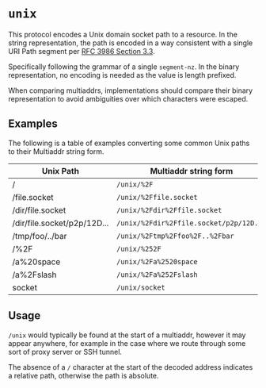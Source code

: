 # `unix`

This protocol encodes a Unix domain socket path to a resource. In the string
representation, the path is encoded in a way consistent with a single URI Path
segment per [RFC 3986 Section 3.3](https://datatracker.ietf.org/doc/html/rfc3986#autoid-23).

Specifically following the grammar of a single `segment-nz`. In the binary
representation, no encoding is needed as the value is length prefixed.

When comparing multiaddrs, implementations should compare their binary
representation to avoid ambiguities over which characters were escaped.

## Examples

The following is a table of examples converting some common Unix paths to their
Multiaddr string form.

| Unix Path                   | Multiaddr string form                   |
| --------------------------- | --------------------------------------- |
| /                           | `/unix/%2F`                             |
| /file.socket                | `/unix/%2Ffile.socket`                  |
| /dir/file.socket            | `/unix/%2Fdir%2Ffile.socket`            |
| /dir/file.socket/p2p/12D... | `/unix/%2Fdir%2Ffile.socket/p2p/12D...` |
| /tmp/foo/../bar             | `/unix/%2Ftmp%2Ffoo%2F..%2Fbar`         |
| /%2F                        | `/unix/%252F`                           |
| /a%20space                  | `/unix/%2Fa%2520space`                  |
| /a%2Fslash                  | `/unix/%2Fa%252Fslash`                  |
| socket                      | `/unix/socket`                          |

## Usage

`/unix` would typically be found at the start of a multiaddr, however it may
appear anywhere, for example in the case where we route through some sort of
proxy server or SSH tunnel.

The absence of a `/` character at the start of the decoded address indicates a
relative path, otherwise the path is absolute.
